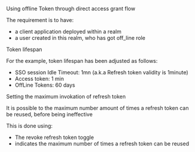 Using offline Token through direct access grant flow

The requirement is to have:

- a client application deployed within a realm
- a user created in this realm, who has got off_line role

Token lifespan

For the example, token lifespan has been adjusted as follows:
- SSO session Idle Timeout: 1mn
(a.k.a Refresh token validity is 1minute)
- Access token: 1 min
- OffLine Tokens: 60 days

Setting the maximum invokation of refresh token

It is possible to the maximum number amount of times a refresh token can be reused, before being ineffective

This is done using:

- The revoke refresh token toggle
- indicates the maximum number of times a refresh token can be reused

